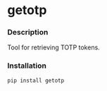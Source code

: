 # getotp

### Description

Tool for retrieving TOTP tokens.

### Installation

```bash
pip install getotp
```
